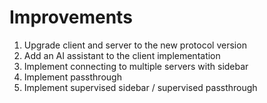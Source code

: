# Improvements

1. Upgrade client and server to the new protocol version
2. Add an AI assistant to the client implementation
3. Implement connecting to multiple servers with sidebar
4. Implement passthrough
5. Implement supervised sidebar / supervised passthrough